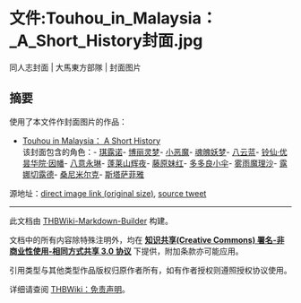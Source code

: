 # 文件:Touhou_in_Malaysia：_A_Short_History封面.jpg

<!-- source html: G:\repos\THBWiki-Markdown-Builder\THBWikiMarkdown\Temp\file\1\1a\ns6%3ATouhou_in_Malaysia%EF%BC%9A_A_Short_History%E5%B0%81%E9%9D%A2%2Ejpg.html -->

同人志封面 | 大馬東方部隊 | 封面图片

## 摘要
  
使用了本文件作封面图片的作品：
  

- [Touhou in Malaysia： A Short History](./Touhou_in_Malaysia：_A_Short_History.md)  
该封面包含的角色：- [琪露诺](./琪露诺.md)- [博丽灵梦](./博丽灵梦.md)- [小恶魔](./小恶魔.md)- [魂魄妖梦](./魂魄妖梦.md)- [八云蓝](./八云蓝.md)- [铃仙·优昙华院·因幡](./铃仙·优昙华院·因幡.md)- [八意永琳](./八意永琳.md)- [蓬莱山辉夜](./蓬莱山辉夜.md)- [藤原妹红](./藤原妹红.md)- [多多良小伞](./多多良小伞.md)- [雾雨魔理沙](./雾雨魔理沙.md)- [露娜切露德](./露娜切露德.md)- [桑尼米尔克](./桑尼米尔克.md)- [斯塔萨菲雅](./斯塔萨菲雅.md)

  
源地址：[direct image link (original size)](https://pbs.twimg.com/media/GLg3JdZbIAAzI7Y?format=jpg&amp;name=orig), [source tweet](https://twitter.com/MTBtohoBrigade/status/1781234609545785663)
  





---

此文档由 [THBWiki-Markdown-Builder](https://github.com/Delsin-Yu/THBWiki-Markdown-Builder) 构建。

文档中的所有内容除特殊注明外，均在 [**知识共享(Creative Commons) 署名-非商业性使用-相同方式共享 3.0 协议**](https://creativecommons.org/licenses/by-sa/3.0/deed.zh-hans) 下提供，附加条款亦可能应用。

引用类型与其他类型作品版权归原作者所有，如有作者授权则遵照授权协议使用。

详细请查阅 [THBWiki：免责声明](https://thbwiki.cc/THBWiki:%E5%85%8D%E8%B4%A3%E5%A3%B0%E6%98%8E)。

